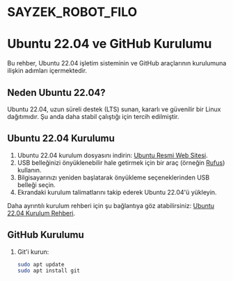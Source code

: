 # SAYZEK_ROBOT_FILO

# Ubuntu 22.04 ve GitHub Kurulumu

Bu rehber, Ubuntu 22.04 işletim sisteminin ve GitHub araçlarının kurulumuna ilişkin adımları içermektedir.

## Neden Ubuntu 22.04?

Ubuntu 22.04, uzun süreli destek (LTS) sunan, kararlı ve güvenilir bir Linux dağıtımıdır. Şu anda daha stabil çalıştığı için tercih edilmiştir.

## Ubuntu 22.04 Kurulumu

1. Ubuntu 22.04 kurulum dosyasını indirin: [Ubuntu Resmi Web Sitesi](https://ubuntu.com/download/desktop).
2. USB belleğinizi önyüklenebilir hale getirmek için bir araç (örneğin [Rufus](https://rufus.ie)) kullanın.
3. Bilgisayarınızı yeniden başlatarak önyükleme seçeneklerinden USB belleği seçin.
4. Ekrandaki kurulum talimatlarını takip ederek Ubuntu 22.04'ü yükleyin.

Daha ayrıntılı kurulum rehberi için şu bağlantıya göz atabilirsiniz: [Ubuntu 22.04 Kurulum Rehberi](https://ubuntu.com/tutorials/install-ubuntu-desktop).

## GitHub Kurulumu

1. Git'i kurun:
   ```bash
   sudo apt update
   sudo apt install git
